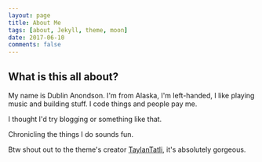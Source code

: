 ```yaml
---
layout: page
title: About Me
tags: [about, Jekyll, theme, moon]
date: 2017-06-10
comments: false
---
```

<center></center>

## What is this all about?
My name is Dublin Anondson. I'm from Alaska, I'm left-handed, I like playing music and building stuff. I code things and people pay me. 

I thought I'd try blogging or something like that. 

Chronicling the things I do sounds fun.

Btw shout out to the theme's creator <a href="https://github.com/TaylanTatli" target="_blank">TaylanTatli</a>, it's absolutely gorgeous.